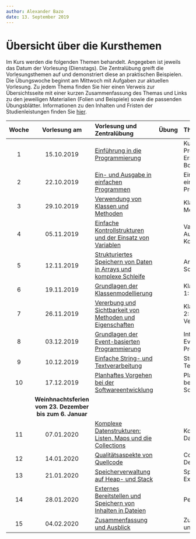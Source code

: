 ```yaml
---
author:	Alexander Bazo
date: 13. September 2019
---
```


# Übersicht über die Kursthemen

Im Kurs werden die folgenden Themen behandelt. Angegeben ist jeweils das Datum der Vorlesung (Dienstags). Die Zentralübung greift die Vorlesungsthemen auf und demonstriert diese an praktischen Beispielen. Die Übungswoche beginnt am Mittwoch mit Aufgaben zur aktuellen Vorlesung. Zu jedem Thema finden Sie hier einen Verweis zur Übersichtsseite mit einer kurzen Zusammenfassung des Themas und Links zu den jeweiligen Materialien (Folien und Beispiele) sowie die passenden Übungsblätter. Informationen zu den Inhalten und Fristen der Studienleistungen finden Sie [hier](../Studienleistung).

Woche | Vorlesung am | Vorlesung und Zentralübung | Übung | Themen
:----:|:------------:|:---------------------------|:------|:-----
1 | 15.10.2019 | [Einführung in die Programmierung](../01-Einfuerhung-in-die-Programmierung-und-die-Programmiersprachen) | |  Kursorganisation, Programmaufbau, Erste Schritte, Bouncer  |
2 | 22.10.2019 | [Ein- und Ausgabe in einfachen Programmen](../02-Ein--und-Ausgabe-in-einfachen-Programmen) | | Ein- und Ausgabe in einfachen Programmen |
3 | 29.10.2019 | [Verwendung von Klassen und Methoden](../03-Klassen-und-Methoden) | | Klassen und Methoden |
4 | 05.11.2019 | [Einfache Kontrollstrukturen und der Einsatz von Variablen](../04-Variablen-Ausdruecke-und-Kontrollstrukturen) | | Variablen, Ausdrücke und Kontrollstrukturen | 
5 | 12.11.2019 | [Strukturiertes Speichern von Daten in Arrays und komplexe Schleife](../05-Arrays-und-komplexe-Schleifen) | | Arrays und komplexe Schleifen | 
6 | 19.11.2019 | [Grundlagen der Klassenmodellierung](../06-Klassenmodellierung-1-Grundlagen) | | Klassenmodellierung 1: Grundlagen | 
7 | 26.11.2019 | [Vererbung und Sichtbarkeit von Methoden und Eigenschaften ](../07-Klassenmodellierung-2-Sichtbarkeit-und-Vererbung) | | Klassenmodellierung 2: Sichtbarkeit und Vererbung | 
8 | 03.12.2019 | [Grundlagen der Event-basierten Programmierung](../08-Interfaces-und-Event-basierte-Programmierung) | | Interfaces und Event-basierte Programmierung | 
9 | 10.12.2019 | [Einfache String- und Textverarbeitung](../09-Strings-und-Textverarbeitung) | | Strings und Textverarbeitung | 
10 | 17.12.2019 |[Planhaftes Vorgehen bei der Softwareentwicklung](../10-Planhaftes-Vorgehen-bei-der-Softwareentwicklung) | | Planhaftes Vorgehen bei der Softwareentwicklung | 
|| **Weinhnachtsferien vom 23. Dezember bis zum 6. Januar**
11 | 07.01.2020 | [Komplexe Datenstrukturen: Listen, Maps und die Collections](../11-Komplexe-Datenstrukturen) | |Komplexe Datenstrukturen | 
12 | 14.01.2020 | [Qualitätsaspekte von Quellcode](../12-Codequalitaet-und-Debugging) | | Codequalität und Debugging | 
13 | 21.01.2020 | [Speicherverwaltung auf Heap- und Stack ](../13-Speicher-und-Exceptions) | | Speicher und Exceptions | 
14 | 28.01.2020 | [Externes Bereitstellen und Speichern von Inhalten in Dateien](../14-Persistente-Daten) | | Persistente Daten | 
15 | 04.02.2020 | [Zusammenfassung und Ausblick](../15-Zusammenfassung-und-Ausblick) | |Zusammenfassung und Ausblick | 
